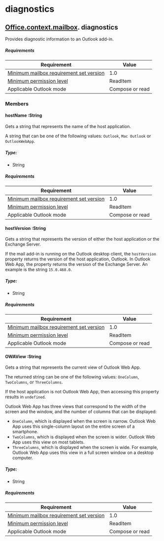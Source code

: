  

# diagnostics

## [Office](Office.html)[.context](Office.context.html)[.mailbox](Office.context.mailbox.html). diagnostics

Provides diagnostic information to an Outlook add-in.

##### Requirements

|Requirement| Value|
|---|---|
|[Minimum mailbox requirement set version](../tutorial-api-requirement-sets.md)| 1.0|
|[Minimum permission level](https://msdn.microsoft.com/EN-US/library/office/fp161087.aspx)| ReadItem|
|Applicable Outlook mode| Compose or read|

### Members

####  hostName :String

Gets a string that represents the name of the host application.

A string that can be one of the following values: `Outlook`, `Mac Outlook` or `OutlookWebApp`.

##### Type:

*   String

##### Requirements

|Requirement| Value|
|---|---|
|[Minimum mailbox requirement set version](../tutorial-api-requirement-sets.md)| 1.0|
|[Minimum permission level](https://msdn.microsoft.com/EN-US/library/office/fp161087.aspx)| ReadItem|
|Applicable Outlook mode| Compose or read|
####  hostVersion :String

Gets a string that represents the version of either the host application or the Exchange Server.

If the mail add-in is running on the Outlook desktop client, the `hostVersion` property returns the version of the host application, Outlook. In Outlook Web App, the property returns the version of the Exchange Server. An example is the string `15.0.468.0`.

##### Type:

*   String

##### Requirements

|Requirement| Value|
|---|---|
|[Minimum mailbox requirement set version](../tutorial-api-requirement-sets.md)| 1.0|
|[Minimum permission level](https://msdn.microsoft.com/EN-US/library/office/fp161087.aspx)| ReadItem|
|Applicable Outlook mode| Compose or read|
####  OWAView :String

Gets a string that represents the current view of Outlook Web App.

The returned string can be one of the following values: `OneColumn`, `TwoColumns`, or `ThreeColumns`.

If the host application is not Outlook Web App, then accessing this property results in `undefined`.

Outlook Web App has three views that correspond to the width of the screen and the window, and the number of columns that can be displayed:

*   `OneColumn`, which is displayed when the screen is narrow. Outlook Web App uses this single-column layout on the entire screen of a smartphone.
*   `TwoColumns`, which is displayed when the screen is wider. Outlook Web App uses this view on most tablets.
*   `ThreeColumns`, which is displayed when the screen is wide. For example, Outlook Web App uses this view in a full screen window on a desktop computer.

##### Type:

*   String

##### Requirements

|Requirement| Value|
|---|---|
|[Minimum mailbox requirement set version](../tutorial-api-requirement-sets.md)| 1.0|
|[Minimum permission level](https://msdn.microsoft.com/EN-US/library/office/fp161087.aspx)| ReadItem|
|Applicable Outlook mode| Compose or read|
